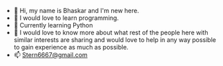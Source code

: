 - 👋 Hi, my name is Bhaskar and I'm new here.
- 👀 I would love to learn programming.
- 🌱 Currently learning Python
- 💞️ I would love to know more about what rest of the people here with similar interests are sharing and would love to help in any way possible to gain experience as much as possible.
- 📫 Stern6667@gmail.com

<!---
TypicalTechie2/TypicalTechie2 is a ✨ special ✨ repository because its `README.md` (this file) appears on your GitHub profile.
You can click the Preview link to take a look at your changes.
--->
